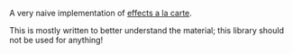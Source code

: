 A very naive implementation of [effects a la carte](http://okmij.org/ftp/Haskell/extensible/extensible-a-la-carte.html).

This is mostly written to better understand the material; this library should not be used for anything!

